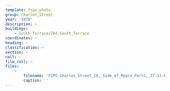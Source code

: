 ```yaml
---
template: fsps_photo
group: Charles_Street
year: '1978'
description: ~
buildings:
    - South_Terrace/284_South_Terrace
coordinates: ~
heading: ~
classification: ~
section: ~
cell: ~
film_roll: ~
files:
    -
        filename: 'FSPS_Charles_Street_18,_Side_of_Repco_Parts,_17-11-E,_1978.png'
        caption: ''
---
```

